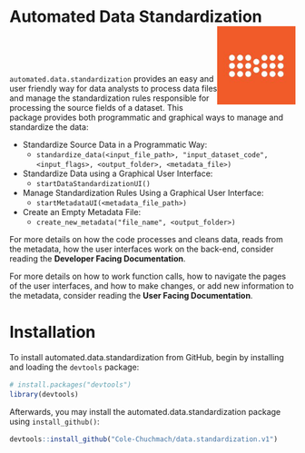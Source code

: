 
<!-- README.md is generated from README.Rmd. Please edit that file -->

# Automated Data Standardization <img src="man/figures/chimb_logo.jpg" align="right" height="138" />

<br><br><br>

`automated.data.standardization` provides an easy and user friendly way
for data analysts to process data files and manage the standardization
rules responsible for processing the source fields of a dataset. This
package provides both programmatic and graphical ways to manage and
standardize the data:

- Standardize Source Data in a Programmatic Way:
  - `standardize_data(<input_file_path>, "input_dataset_code", <input_flags>, <output_folder>, <metadata_file>)`
- Standardize Data using a Graphical User Interface:
  - `startDataStandardizationUI()`
- Manage Standardization Rules Using a Graphical User Interface:
  - `startMetadataUI(<metadata_file_path>)`
- Create an Empty Metadata File:
  - `create_new_metadata("file_name", <output_folder>)`

For more details on how the code processes and cleans data, reads from
the metadata, how the user interfaces work on the back-end, consider
reading the <b>Developer Facing Documentation</b>.

For more details on how to work function calls, how to navigate the
pages of the user interfaces, and how to make changes, or add new
information to the metadata, consider reading the <b>User Facing
Documentation</b>.

# Installation

To install automated.data.standardization from GitHub, begin by
installing and loading the `devtools` package:

``` r
# install.packages("devtools")
library(devtools)
```

Afterwards, you may install the automated.data.standardization package
using `install_github()`:

``` r
devtools::install_github("Cole-Chuchmach/data.standardization.v1")
```
